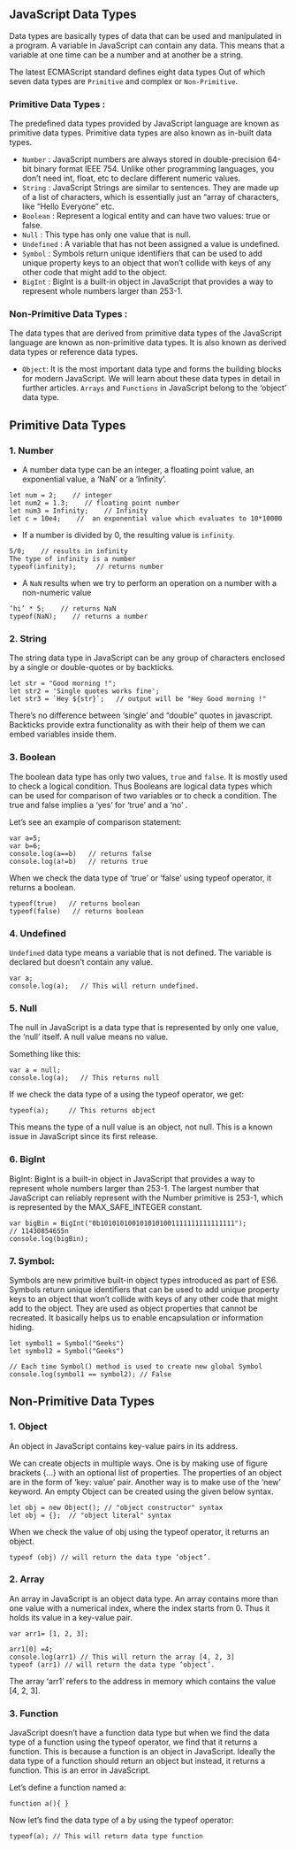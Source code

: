 ## JavaScript Data Types

Data types are basically types of data that can be used and manipulated in a program. A variable in JavaScript can contain any data. This means that a variable at one time can be a number and at another be a string.

The latest ECMAScript standard defines eight data types Out of which seven data types are `Primitive` and complex or `Non-Primitive`.

### Primitive Data Types :

The predefined data types provided by JavaScript language are known as primitive data types. Primitive data types are also known as in-built data types.

- `Number` : JavaScript numbers are always stored in double-precision 64-bit binary format IEEE 754. Unlike other programming languages, you don’t need int, float, etc to declare different numeric values.
- `String` : JavaScript Strings are similar to sentences. They are made up of a list of characters, which is essentially just an “array of characters, like “Hello Everyone” etc.
- `Boolean` : Represent a logical entity and can have two values: true or false.
- `Null` : This type has only one value that is null.
- `Undefined` : A variable that has not been assigned a value is undefined.
- `Symbol` : Symbols return unique identifiers that can be used to add unique property keys to an object that won’t collide with keys of any other code that might add to the object.
- `BigInt` : BigInt is a built-in object in JavaScript that provides a way to represent whole numbers larger than 253-1.

### Non-Primitive Data Types :

The data types that are derived from primitive data types of the JavaScript language are known as non-primitive data types. It is also known as derived data types or reference data types.

- `Object`: It is the most important data type and forms the building blocks for modern JavaScript. We will learn about these data types in detail in further articles. `Arrays` and `Functions` in JavaScript belong to the ‘object’ data type.

## Primitive Data Types

### 1. Number

- A number data type can be an integer, a floating point value, an exponential value, a ‘NaN’ or a ‘Infinity’.

```
let num = 2;    // integer
let num2 = 1.3;    // floating point number
let num3 = Infinity;    // Infinity
let c = 10e4;    //  an exponential value which evaluates to 10*10000
```

- If a number is divided by 0, the resulting value is `infinity`.

```
5/0;    // results in infinity
The type of infinity is a number
typeof(infinity);     // returns number
```

- A `NaN` results when we try to perform an operation on a number with a non-numeric value

```
‘hi’ * 5;    // returns NaN
typeof(NaN);    // returns a number
```

### 2. String

The string data type in JavaScript can be any group of characters enclosed by a single or double-quotes or by backticks.

```
let str = "Good morning !";
let str2 = 'Single quotes works fine';
let str3 = `Hey ${str}`;   // output will be "Hey Good morning !"
```

There’s no difference between ‘single’ and “double” quotes in javascript. Backticks provide extra functionality as with their help of them we can embed variables inside them.

### 3. Boolean

The boolean data type has only two values, `true` and `false`. It is mostly used to check a logical condition. Thus Booleans are logical data types which can be used for comparison of two variables or to check a condition. The true and false implies a ‘yes’ for ‘true’ and a ‘no’ .

Let’s see an example of comparison statement:

```
var a=5;
var b=6;
console.log(a==b)   // returns false
console.log(a!=b)   // returns true
```

When we check the data type of ‘true’ or ‘false’ using typeof operator, it returns a boolean.

```
typeof(true)   // returns boolean
typeof(false)   // returns boolean
```

### 4. Undefined

`Undefined` data type means a variable that is not defined. The variable is declared but doesn’t contain any value.

```
var a;
console.log(a);   // This will return undefined.
```

### 5. Null

The null in JavaScript is a data type that is represented by only one value, the ‘null’ itself. A null value means no value.

Something like this:

```
var a = null;
console.log(a);   // This returns null
```

If we check the data type of a using the typeof operator, we get:

```
typeof(a);     // This returns object
```

This means the type of a null value is an object, not null. This is a known issue in JavaScript since its first release.

### 6. BigInt

BigInt: BigInt is a built-in object in JavaScript that provides a way to represent whole numbers larger than 253-1. The largest number that JavaScript can reliably represent with the Number primitive is 253-1, which is represented by the MAX_SAFE_INTEGER constant.

```
var bigBin = BigInt("0b1010101001010101001111111111111111");
// 11430854655n
console.log(bigBin);
```

### 7. Symbol:

Symbols are new primitive built-in object types introduced as part of ES6. Symbols return unique identifiers that can be used to add unique property keys to an object that won’t collide with keys of any other code that might add to the object. They are used as object properties that cannot be recreated. It basically helps us to enable encapsulation or information hiding.

```
let symbol1 = Symbol("Geeks")
let symbol2 = Symbol("Geeks")

// Each time Symbol() method is used to create new global Symbol
console.log(symbol1 == symbol2); // False
```

## Non-Primitive Data Types

### 1. Object

An object in JavaScript contains key-value pairs in its address.

We can create objects in multiple ways. One is by making use of figure brackets {…} with an optional list of properties. The properties of an object are in the form of ‘key: value’ pair. Another way is to make use of the ‘new’ keyword. An empty Object can be created using the given below syntax.

```
let obj = new Object(); // "object constructor" syntax
let obj = {};  // "object literal" syntax
```

When we check the value of obj using the typeof operator, it returns an object.

```
typeof (obj) // will return the data type ‘object’.
```

### 2. Array

An array in JavaScript is an object data type. An array contains more than one value with a numerical index, where the index starts from 0. Thus it holds its value in a key-value pair.

```
var arr1= [1, 2, 3];
```

```
arr1[0] =4;
console.log(arr1) // This will return the array [4, 2, 3]
typeof (arr1) // will return the data type ‘object’.
```

The array ‘arr1’ refers to the address in memory which contains the value [4, 2, 3].

### 3. Function

JavaScript doesn’t have a function data type but when we find the data type of a function using the typeof operator, we find that it returns a function. This is because a function is an object in JavaScript. Ideally the data type of a function should return an object but instead, it returns a function. This is an error in JavaScript.

Let’s define a function named a:

```
function a(){ }
```

Now let’s find the data type of a by using the typeof operator:

```
typeof(a); // This will return data type function
```
